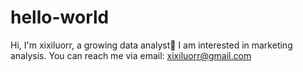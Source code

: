 # hello-world
Hi, I'm xixiluorr, a growing data analyst🌱 
I am interested in marketing analysis.
You can reach me via email: xixiluorr@gmail.com
